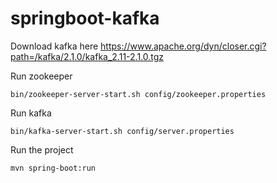 # springboot-kafka

Download kafka here 
https://www.apache.org/dyn/closer.cgi?path=/kafka/2.1.0/kafka_2.11-2.1.0.tgz

Run zookeeper
```
bin/zookeeper-server-start.sh config/zookeeper.properties
```

Run kafka
```
bin/kafka-server-start.sh config/server.properties
```

Run the project
```
mvn spring-boot:run
```